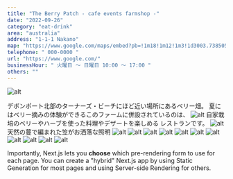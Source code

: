 ```yaml
---
title: "The Berry Patch - cafe events farmshop -"
date: "2022-09-26"
category: "eat-drink"
area: "australia"
address: "1-1-1 Nakano"
map: "https://www.google.com/maps/embed?pb=!1m18!1m12!1m3!1d3003.7385056989474!2d146.23618631482057!3d-41.16205697928552!2m3!1f0!2f0!3f0!3m2!1i1024!2i768!4f13.1!3m3!1m2!1s0xaa7bcbff45c9d9cd%3A0xbff879cb93cfc4c8!2sTurners%20Beach%20Berry%20Patch!5e0!3m2!1sja!2sau!4v1664233106816!5m2!1sja!2sau"
telephone: " 000-0000 "
url: "https://www.google.com/"
businessHour: " 火曜日 〜 日曜日 10:00 〜 17:00 "
others: ""
---
```


![alt](/images/posts/1/2.webp)

デボンポート北部のターナーズ・ビーチにほど近い場所にあるベリー畑。
夏にはベリー摘みの体験ができるこのファームに併設されているのは、
![alt](/images/posts/1/13.webp)
自家栽培のベリーやハーブを使った料理やデザートを楽しめる
レストランです。
![alt](/images/posts/1/14.webp)
天然の蔓で編まれた笠がお洒落な照明
![alt](/images/posts/1/9.webp)
![alt](/images/posts/1/11.webp)
![alt](/images/posts/1/10.webp)
![alt](/images/posts/1/1.webp)
![alt](/images/posts/1/8.webp)
![alt](/images/posts/1/6.webp)
![alt](/images/posts/1/3.webp)
![alt](/images/posts/1/4.webp)
![alt](/images/posts/1/12.webp)
![alt](/images/posts/1/7.webp)
![alt](/images/posts/1/5.webp)

Importantly, Next.js lets you **choose** which pre-rendering form to use for each page. You can create a "hybrid" Next.js app by using Static Generation for most pages and using Server-side Rendering for others.
